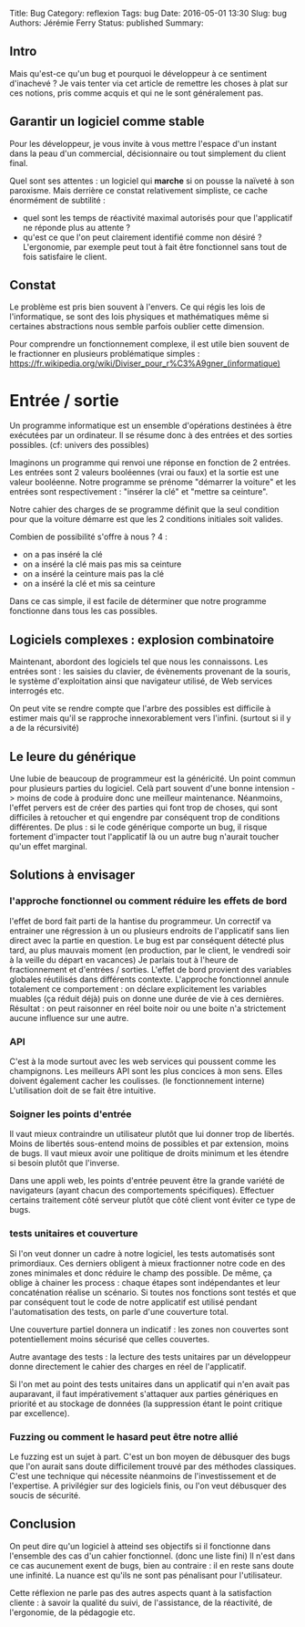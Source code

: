 Title: Bug
Category: reflexion
Tags: bug
Date: 2016-05-01 13:30
Slug: bug
Authors: Jérémie Ferry
Status: published
Summary:

## Intro

Mais qu'est-ce qu'un bug et pourquoi le développeur à ce sentiment d'inachevé ?
Je vais tenter via cet article de remettre les choses à plat sur ces notions, pris comme acquis et qui ne le sont généralement pas.

## Garantir un logiciel comme stable

Pour les développeur, je vous invite à vous mettre l'espace d'un instant dans la peau d'un commercial, décisionnaire ou tout simplement du client final.

Quel sont ses attentes : un logiciel qui **marche** si on pousse la naïveté à son paroxisme.
Mais derrière ce constat relativement simpliste, ce cache énormément de subtilité : 
- quel sont les temps de réactivité maximal autorisés pour que l'applicatif ne réponde plus au attente ?
- qu'est ce que l'on peut clairement identifié comme non désiré ? L'ergonomie, par exemple peut tout à fait être fonctionnel sans tout de fois satisfaire le client.

## Constat

Le problème est pris bien souvent à l'envers.
Ce qui régis les lois de l'informatique, se sont des lois physiques et mathématiques même si certaines abstractions nous semble parfois oublier cette dimension.

Pour comprendre un fonctionnement complexe, il est utile bien souvent de le fractionner en plusieurs problématique simples : https://fr.wikipedia.org/wiki/Diviser_pour_r%C3%A9gner_(informatique)

# Entrée / sortie

Un programme informatique est un ensemble d'opérations destinées à être exécutées par un ordinateur.
Il se résume donc à des entrées et des sorties possibles. (cf: univers des possibles)

Imaginons un programme qui renvoi une réponse en fonction de 2 entrées.
Les entrées sont 2 valeurs booléennes (vrai ou faux) et la sortie est une valeur booléenne.
Notre programme se prénome "démarrer la voiture" et les entrées sont respectivement : "insérer la clé" et "mettre sa ceinture".

Notre cahier des charges de se programme définit que la seul condition pour que la voiture démarre est que les 2 conditions initiales soit valides.

Combien de possibilité s'offre à nous ?
4 : 
- on a pas inséré la clé
- on a inséré la clé mais pas mis sa ceinture
- on a inséré la ceinture mais pas la clé
- on a inséré la clé et mis sa ceinture

Dans ce cas simple, il est facile de déterminer que notre programme fonctionne dans tous les cas possibles.

## Logiciels complexes : explosion combinatoire

Maintenant, abordont des logiciels tel que nous les connaissons.
Les entrées sont : les saisies du clavier, de évènements provenant de la souris, le système d'exploitation ainsi que navigateur utilisé, de Web services interrogés etc.

On peut vite se rendre compte que l'arbre des possibles est difficile à estimer mais qu'il se rapproche innexorablement vers l'infini. (surtout si il y a de la récursivité)

## Le leure du générique

Une lubie de beaucoup de programmeur est la généricité.
Un point commun pour plusieurs parties du logiciel.
Celà part souvent d'une bonne intension -> moins de code à produire donc une meilleur maintenance.
Néanmoins, l'effet pervers est de créer des parties qui font trop de choses, qui sont difficiles à retoucher et qui engendre par conséquent trop de conditions différentes. 
De plus : si le code générique comporte un bug, il risque fortement d'impacter tout l'applicatif là ou un autre bug n'aurait toucher qu'un effet marginal. 

## Solutions à envisager

### l'approche fonctionnel ou comment réduire les effets de bord

l'effet de bord fait parti de la hantise du programmeur.
Un correctif va entrainer une régression à un ou plusieurs endroits de l'applicatif sans lien direct avec la partie en question.
Le bug est par conséquent détecté plus tard, au plus mauvais moment (en production, par le client, le vendredi soir à la veille du départ en vacances)
Je parlais tout à l'heure de fractionnement et d'entrées / sorties.
L'effet de bord provient des variables globales réutilisés dans différents contexte.
L'approche fonctionnel annule totalement ce comportement : on déclare explicitement les variables muables (ça réduit déjà) puis on donne une durée de vie à ces dernières.
Résultat : on peut raisonner en réel boite noir ou une boite n'a strictement aucune influence sur une autre.

### API

C'est à la mode surtout avec les web services qui poussent comme les champignons.
Les meilleurs API sont les plus concices à mon sens.
Elles doivent également cacher les coulisses. (le fonctionnement interne)
L'utilisation doit de se fait être intuitive.

### Soigner les points d'entrée

Il vaut mieux contraindre un utilisateur plutôt que lui donner trop de libertés.
Moins de libertés sous-entend moins de possibles et par extension, moins de bugs.
Il vaut mieux avoir une politique de droits minimum et les étendre si besoin plutôt que l'inverse.

Dans une appli web, les points d'entrée peuvent être la grande variété de navigateurs (ayant chacun des comportements spécifiques).
Effectuer certains traitement côté serveur plutôt que côté client vont éviter ce type de bugs.

### tests unitaires et couverture

Si l'on veut donner un cadre à notre logiciel, les tests automatisés sont primordiaux.
Ces derniers obligent à mieux fractionner notre code en des zones minimales et donc réduire le champ des possible.
De même, ça oblige à chainer les process : chaque étapes sont indépendantes et leur concaténation réalise un scénario.
Si toutes nos fonctions sont testés et que par conséquent tout le code de notre applicatif est utilisé pendant l'automatisation des tests, on parle d'une couverture total.

Une couverture partiel donnera un indicatif : les zones non couvertes sont potentiellement moins sécurisé que celles couvertes.

Autre avantage des tests : la lecture des tests unitaires par un développeur donne directement le cahier des charges en réel de l'applicatif.

Si l'on met au point des tests unitaires dans un applicatif qui n'en avait pas auparavant, il faut impérativement s'attaquer aux parties génériques en priorité et au stockage de données (la suppression étant le point critique par excellence).

### Fuzzing ou comment le hasard peut être notre allié

Le fuzzing est un sujet à part. C'est un bon moyen de débusquer des bugs que l'on aurait sans doute difficilement trouvé par des méthodes classiques.
C'est une technique qui nécessite néanmoins de l'investissement et de l'expertise.
A privilégier sur des logiciels finis, ou l'on veut débusquer des soucis de sécurité.

## Conclusion

On peut dire qu'un logiciel à atteind ses objectifs si il fonctionne dans l'ensemble des cas d'un cahier fonctionnel. (donc une liste fini)
Il n'est dans ce cas aucunement exent de bugs, bien au contraire : il en reste sans doute une infinité.
La nuance est qu'ils ne sont pas pénalisant pour l'utilisateur.

Cette réflexion ne parle pas des autres aspects quant à la satisfaction cliente : à savoir la qualité du suivi, de l'assistance, de la réactivité, de l'ergonomie, de la pédagogie etc.